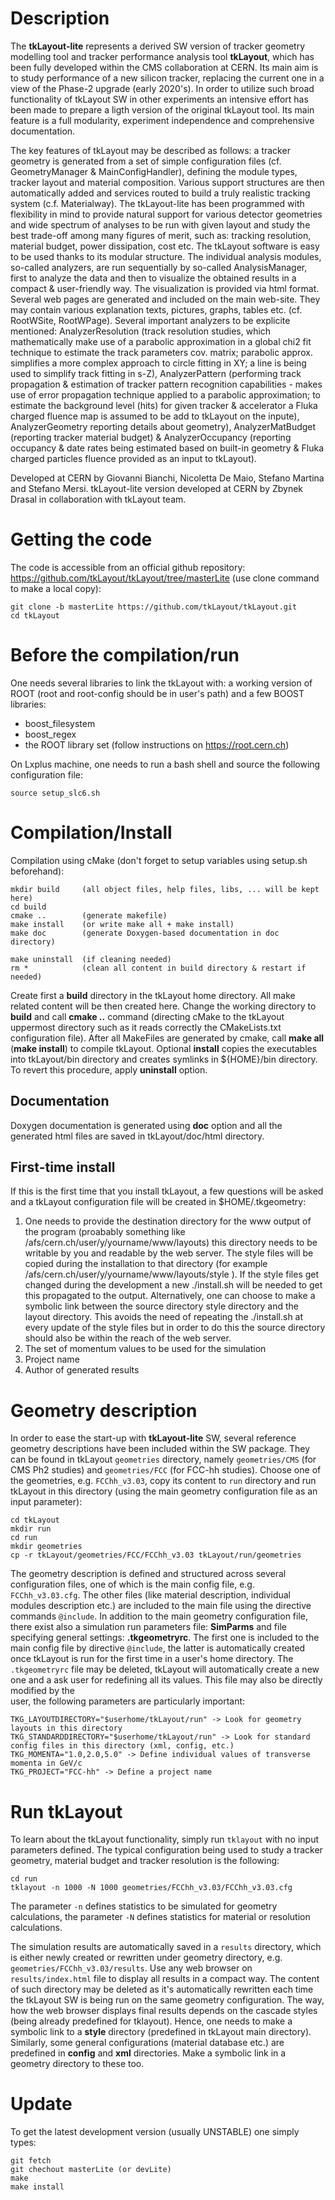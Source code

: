 <!-- README.md file --> 
# Description

The **tkLayout-lite** represents a derived SW version of tracker geometry modelling tool and tracker performance analysis tool **tkLayout**, 
which has been fully developed within the CMS collaboration at CERN. Its main aim is to study performance of a new silicon tracker, 
replacing the current one in a view of the Phase-2 upgrade (early 2020's). In order to utilize such broad functionality of tkLayout SW in 
other experiments an intensive effort has been made to prepare a ligth version of the original tkLayout tool. Its main feature is a full modularity, 
experiment independence and comprehensive documentation.

The key features of tkLayout may be described as follows: a tracker geometry is generated from a set of simple configuration files (cf. GeometryManager 
& MainConfigHandler), defining the module types, tracker layout and material composition. Various support structures are then automatically added and 
services routed to build a truly realistic tracking system (c.f. Materialway). The tkLayout-lite has been programmed with flexibility in mind to provide natural 
support for various detector geometries and wide spectrum of analyses to be run with given layout and study the best trade-off among many figures of merit, 
such as: tracking resolution, material budget, power dissipation, cost etc. The tkLayout software is easy to be used thanks to its modular structure. The 
individual analysis modules, so-called analyzers, are run sequentially by so-called AnalysisManager, first to analyze the data and then to visualize the 
obtained results in a compact & user-friendly way. The visualization is provided via html format. Several web pages are generated and included on the main 
web-site. They may contain various explanation texts, pictures, graphs, tables etc. (cf. RootWSite, RootWPage). Several important analyzers to be explicite 
mentioned: AnalyzerResolution (track resolution studies, which mathematically make use of a parabolic approximation in a global chi2 fit technique to estimate 
the track parameters cov. matrix; parabolic approx. simplifies a more complex approach to circle fitting in XY; a line is being used to simplify track fitting 
in s-Z), AnalyzerPattern (performing track propagation & estimation of tracker pattern recognition capabilities - makes use of error propagation technique 
applied to a parabolic approximation; to estimate the background level (hits) for given tracker & accelerator a Fluka charged fluence map is assumed to be add 
to tkLayout on the inpute), AnalyzerGeometry reporting details about geometry), AnalyzerMatBudget (reporting tracker material budget) & AnalyzerOccupancy (reporting 
occupancy & date rates being estimated based on built-in geometry & Fluka charged particles fluence provided as an input to tkLayout).   

Developed at CERN by Giovanni Bianchi, Nicoletta De Maio, Stefano Martina and Stefano Mersi. tkLayout-lite version developed at CERN by Zbynek Drasal in 
collaboration with tkLayout team.

# Getting the code
The code is accessible from an official github repository: https://github.com/tkLayout/tkLayout/tree/masterLite (use clone command to make a local copy):

    git clone -b masterLite https://github.com/tkLayout/tkLayout.git
    cd tkLayout

# Before the compilation/run
One needs several libraries to link the tkLayout with: a working version of ROOT (root and root-config should be in user's path) and a few
BOOST libraries:
  * boost_filesystem
  * boost_regex
  * the ROOT library set (follow instructions on https://root.cern.ch)

On Lxplus machine, one needs to run a bash shell and source the following configuration file:

    source setup_slc6.sh

# Compilation/Install
Compilation using cMake (don't forget to setup variables using setup.sh beforehand):

    mkdir build     (all object files, help files, libs, ... will be kept here)
    cd build
    cmake ..        (generate makefile)
    make install    (or write make all + make install)
    make doc        (generate Doxygen-based documentation in doc directory)

    make uninstall  (if cleaning needed)
    rm *            (clean all content in build directory & restart if needed)

Create first a **build** directory in the tkLayout home directory. All make related content will be then created here. Change the working 
directory to **build** and call **cmake ..** command (directing cMake to the tkLayout uppermost directory such as it reads correctly the 
CMakeLists.txt configuration file). After all MakeFiles are generated by cmake, call **make all** (**make install**) to compile tkLayout. 
Optional **install** copies the executables into tkLayout/bin directory and creates symlinks in ${HOME}/bin directory. To revert this 
procedure, apply **uninstall** option. 

## Documentation
Doxygen documentation is generated using **doc** option and all the generated html files are saved in tkLayout/doc/html directory.

## First-time install
If this is the first time that you install tkLayout, a few questions will be asked and a tkLayout configuration
file will be created in $HOME/.tkgeometry:

1. One needs to provide the destination directory for the www output of the program (proabably
  something like /afs/cern.ch/user/y/yourname/www/layouts) this directory needs to be writable by you
  and readable by the web server.
     The style files will be copied during the installation to that directory (for example
  /afs/cern.ch/user/y/yourname/www/layouts/style ). If the style files get changed during the development
  a new ./install.sh will be needed to get this propagated to the output.
     Alternatively, one can choose to make a symbolic link between the source directory style directory and
  the layout directory. This avoids the need of repeating the ./install.sh at every update of the style files
  but in order to do this the source directory should also be within the reach of the web server.
2. The set of momentum values to be used for the simulation
3. Project name
4. Author of generated results

# Geometry description
In order to ease the start-up with **tkLayout-lite** SW, several reference geometry descriptions have been included within 
the SW package. They can be found in tkLayout `geometries` directory, namely `geometries/CMS` (for CMS Ph2 studies) and 
`geometries/FCC` (for FCC-hh studies). Choose one of the geometries, e.g. `FCChh_v3.03`, copy its content to `run` 
directory and run tkLayout in this directory (using the main geometry configuration file as an input parameter):

    cd tkLayout
    mkdir run
    cd run
    mkdir geometries
    cp -r tkLayout/geometries/FCC/FCChh_v3.03 tkLayout/run/geometries 
 
The geometry description is defined and structured across several configuration files, one of which is the main config 
file, e.g. `FCChh_v3.03.cfg`. The other files (like material description, individual modules description etc.) are included 
to the main file using the directive commands `@include`. In addition to the main geometry configuration file, there 
exist also a simulation run parameters file: **SimParms** and file specifying general settings: **.tkgeometryrc**. The 
first one is included to the main config file by directive `@include`, the latter is automatically created once tkLayout 
is run for the first time in a user's home directory. The `.tkgeometryrc` file may be deleted, tkLayout will 
automatically create a new one and a ask user for redefining all its values. This file may also be directly modified by the  
user, the following parameters are particularly important:

    TKG_LAYOUTDIRECTORY="$userhome/tkLayout/run" -> Look for geometry layouts in this directory   
    TKG_STANDARDDIRECTORY="$userhome/tkLayout/run" -> Look for standard config files in this directory (xml, config, etc.)
    TKG_MOMENTA="1.0,2.0,5.0" -> Define individual values of transverse momenta in GeV/c
    TKG_PROJECT="FCC-hh" -> Define a project name

# Run tkLayout
To learn about the tkLayout functionality, simply run `tklayout` with no input parameters defined. The typical 
configuration being used to study a tracker geometry, material budget and tracker resolution is the following:

    cd run
    tklayout -n 1000 -N 1000 geometries/FCChh_v3.03/FCChh_v3.03.cfg 
  
The parameter `-n` defines statistics to be simulated for geometry calculations, the parameter `-N` defines statistics for 
material or resolution calculations.  

The simulation results are automatically saved in a `results` directory, which is either newly created or rewritten under 
geometry directory, e.g. `geometries/FCChh_v3.03/results`. Use any web browser on `results/index.html` file to display 
all results in a compact way. The content of such directory may be deleted as it's automatically rewritten each time the 
tkLayout SW is being run on the same geometry configuration. The way, how the web browser displays final results depends on 
the cascade styles (being already predefined for tklayout). Hence, one needs to make a symbolic link to a **style** 
directory (predefined in tkLayout main directory). Similarly, some general configurations (material database etc.) are 
predefined in **config** and **xml** directories. Make a symbolic link in a geometry directory to these too.

# Update
To get the latest development version (usually UNSTABLE) one simply types:

    git fetch
    git chechout masterLite (or devLite)
    make
    make install
  
